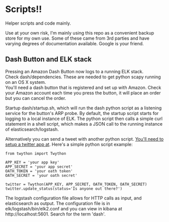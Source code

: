 # Scripts!! 
Helper scripts and code mainly.

Use at your own risk, I'm mainly using this repo as a convenient backup store for my own use. Some of these came from 3rd parties and have varying degrees of documentation available. Google is your friend.

## Dash Button and ELK stack
Pressing an Amazon Dash Button now logs to a running ELK stack.  
Check dash/dependencies. These are needed to get python scapy running on an OS X system.  
You'll need a dash button that is registered and set up with Amazon. Check your Amazon account each time you press the button, it will place an order but you can cancel the order.  

Startup dash/startup.sh, which will run the dash python script as a listening service for the button's ARP probe. By default, the startup script starts for logging to a local instance of ELK. The python script then calls a simple curl statement in a shell script, which makes a JSON call to the running instance of elasticsearch/logstash.  
  
Alternatively you can send a tweet with another python script. [You'll need to setup a twitter app at](https://apps.twitter.com). Here's a simple python script example:  

    from twython import Twython
    
    APP_KEY = 'your app key'
    APP_SECRET = 'your app secret'
    OATH_TOKEN = 'your oath token'
    OATH_SECRET = 'your oath secret'
    
    twitter = Twython(APP_KEY, APP_SECRET, OATH_TOKEN, OATH_SECRET)
    twitter.update_status(status='Is anyone out there?')    
    
  
The logstash configuration file allows for HTTP calls as input, and elasticsearch as output. The configuration file is in elk/logstash/bin/elk2.conf and you can view in kibana at http://localhost:5601. Search for the term 'dash'.  
